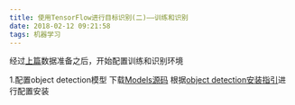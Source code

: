 ```yaml
---
title: 使用TensorFlow进行目标识别(二)——训练和识别
date: 2018-02-12 09:21:58
tags: 机器学习
---
```


经过[上篇](www.baiguangnan.com/2018/02/11/objectdetection1/)数据准备之后，开始配置训练和识别环境

1.配置object detection模型
下载[Models源码](https://github.com/tensorflow/models)
根据[object detection安装指引](https://github.com/tensorflow/models/blob/master/research/object_detection/g3doc/installation.md)进行配置安装